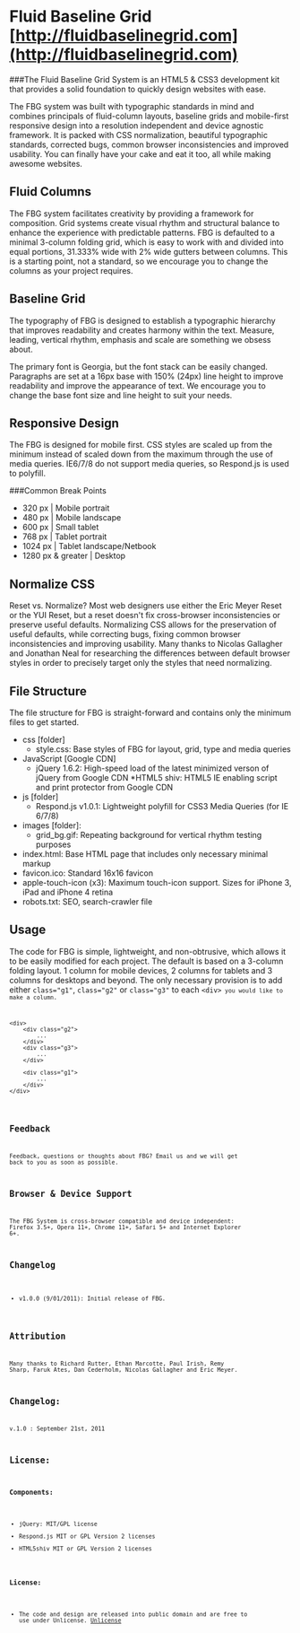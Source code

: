 # Fluid Baseline Grid [http://fluidbaselinegrid.com](http://fluidbaselinegrid.com)
###The Fluid Baseline Grid System is an HTML5 & CSS3 development kit that provides a solid foundation to quickly design websites with ease.

The FBG system was built with typographic standards in mind and combines principals of fluid-column layouts, baseline grids and mobile-first responsive design into a resolution independent and device agnostic framework. It is packed with CSS normalization, beautiful typographic standards, corrected bugs, common browser inconsistencies and improved usability. You can finally have your cake and eat it too, all while making awesome websites.

## Fluid Columns
The FBG system facilitates creativity by providing a framework for composition. Grid systems create visual rhythm and structural balance to enhance the experience with predictable patterns.
FBG is defaulted to a minimal 3-column folding grid, which is easy to work with and divided into equal portions, 31.333% wide with 2% wide gutters between columns. This is a starting point, not a standard, so we encourage you to change the columns as your project requires.

## Baseline Grid
The typography of FBG is designed to establish a typographic hierarchy that improves readability and creates harmony within the text. Measure, leading, vertical rhythm, emphasis and scale are something we obsess about.

The primary font is Georgia, but the font stack can be easily changed. Paragraphs are set at a 16px base with 150% (24px) line height to improve readability and improve the appearance of text. We encourage you to change the base font size and line height to suit your needs.

## Responsive Design
The FBG is designed for mobile first. CSS styles are scaled up from the minimum instead of scaled down from the maximum through the use of media queries. IE6/7/8 do not support media queries, so Respond.js is used to polyfill.

###Common Break Points
* 320 px | Mobile portrait
* 480 px | Mobile landscape
* 600 px | Small tablet
* 768 px | Tablet portrait
* 1024 px | Tablet landscape/Netbook
* 1280 px & greater | Desktop

## Normalize CSS
Reset vs. Normalize? Most web designers use either the Eric Meyer Reset or the YUI Reset, but a reset doesn't fix cross-browser inconsistencies or preserve useful defaults. Normalizing CSS allows for the preservation of useful defaults, while correcting bugs, fixing common browser inconsistencies and improving usability. Many thanks to Nicolas Gallagher and Jonathan Neal for researching the differences between default browser styles in order to precisely target only the styles that need normalizing.

## File Structure
The file structure for FBG is straight-forward and contains only the minimum files to get started.

* css [folder]
	* style.css: Base styles of FBG for layout, grid, type and media queries
* JavaScript [Google CDN]
	* jQuery 1.6.2: High-speed load of the latest minimized verson of jQuery from Google CDN
*HTML5 shiv: HTML5 IE enabling script and print protector from Google CDN
* js [folder]
	* Respond.js v1.0.1: Lightweight polyfill for CSS3 Media Queries (for IE 6/7/8)
* images [folder]:
	* grid_bg.gif: Repeating background for vertical rhythm testing purposes
* index.html: Base HTML page that includes only necessary minimal markup
* favicon.ico: Standard 16x16 favicon
* apple-touch-icon (x3): Maximum touch-icon support. Sizes for iPhone 3, iPad and iPhone 4 retina
* robots.txt: SEO, search-crawler file

## Usage

The code for FBG is simple, lightweight, and non-obtrusive, which allows it to be easily modified for each project. The default is based on a 3-column folding layout. 1 column for mobile devices, 2 columns for tablets and 3 columns for desktops and beyond. The only necessary provision is to add either <code>class="g1"</code>, <code>class="g2"</code> or <code>class="g3"</code> to each <code>&lt;div&gt;<code> you would like to make a column.

<pre>&lt;div&gt;
	&lt;div class="g2"&gt;
		...
	&lt;/div&gt;
	&lt;div class="g3"&gt;
		...
	&lt;/div&gt;

	&lt;div class="g1"&gt;
		...
	&lt;/div&gt;
&lt;/div&gt;</pre>

## Feedback
Feedback, questions or thoughts about FBG? Email us and we will get back to you as soon as possible.

## Browser & Device Support
The FBG System is cross-browser compatible and device independent: Firefox 3.5+, Opera 11+, Chrome 11+, Safari 5+ and Internet Explorer 6+.

## Changelog

* v1.0.0 (9/01/2011): Initial release of FBG.

## Attribution
Many thanks to Richard Rutter, Ethan Marcotte, Paul Irish, Remy Sharp, Faruk Ates, Dan Cederholm, Nicolas Gallagher and Eric Meyer.

## Changelog:
v.1.0 : September 21st, 2011

## License:
### Components:

* jQuery: MIT/GPL license
* Respond.js MIT or GPL Version 2 licenses
* HTML5shiv MIT or GPL Version 2 licenses

### License:
* The code and design are released into public domain and are free to use under Unlicense. [Unlicense](http://unlicense.org)
